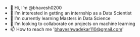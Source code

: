 - 👋 Hi, I’m @bhavesh0200
- 👀 I’m interested in getting an internship as a Data Scientist
- 🌱 I’m currently learning Masters in Data Science
- 💞️ I’m looking to collaborate on projects on machine learning
- 📫 How to reach me 'bhaveshwadekar110@gmail.com'

<!---
bhavesh0200/bhavesh0200 is a ✨ special ✨ repository because its `README.md` (this file) appears on your GitHub profile.
You can click the Preview link to take a look at your changes.
--->

